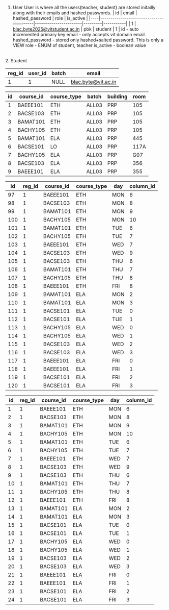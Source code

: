 1. User
   User is where all the users(teacher, student) are stored initailly along with their emails and hashed passwords. 
   | id | email                                   | hashed_password | role    | is_active |
   |----|-----------------------------------------|-----------------------|---------|-----------|
   | 1  | blac.byte2025@vitstudent.ac.in | pbk                   | student | 1         |
id - auto incremented primary key
email - only accepts vit domain email
hashed_password - stored only hashed+salted password. This is only a VIEW
role - ENUM of student, teacher
is_active - boolean value
<br>
2. Student 

| reg_id | user_id | batch | email                                   |
|--------|---------|-------|-----------------------------------------|
| 1      | 1       | NULL  | blac.byte@vit.ac.in |


| id | course_id | course_type | batch | building | room |
|----|-----------|-------------|-------|----------|------|
| 1  | BAEEE101  | ETH         | ALL03 | PRP      | 105  |
| 2  | BACSE103  | ETH         | ALL03 | PRP      | 105  |
| 3  | BAMAT101  | ETH         | ALL03 | PRP      | 105  |
| 4  | BACHY105  | ETH         | ALL03 | PRP      | 105  |
| 5  | BAMAT101  | ELA         | ALL03 | PRP      | 445  |
| 6  | BACSE101  | LO          | ALL03 | PRP      | 117A |
| 7  | BACHY105  | ELA         | ALL03 | PRP      | G07  |
| 8  | BACSE103  | ELA         | ALL03 | PRP      | 356  |
| 9  | BAEEE101  | ELA         | ALL03 | PRP      | 355  |


| id  | reg_id | course_id | course_type | day  | column_id |
|-----|--------|-----------|-------------|------|-----------|
| 97  | 1      | BAEEE101  | ETH         | MON  | 6         |
| 98  | 1      | BACSE103  | ETH         | MON  | 8         |
| 99  | 1      | BAMAT101  | ETH         | MON  | 9         |
| 100 | 1      | BACHY105  | ETH         | MON  | 10        |
| 101 | 1      | BAMAT101  | ETH         | TUE  | 6         |
| 102 | 1      | BACHY105  | ETH         | TUE  | 7         |
| 103 | 1      | BAEEE101  | ETH         | WED  | 7         |
| 104 | 1      | BACSE103  | ETH         | WED  | 9         |
| 105 | 1      | BACSE103  | ETH         | THU  | 6         |
| 106 | 1      | BAMAT101  | ETH         | THU  | 7         |
| 107 | 1      | BACHY105  | ETH         | THU  | 8         |
| 108 | 1      | BAEEE101  | ETH         | FRI  | 8         |
| 109 | 1      | BAMAT101  | ELA         | MON  | 2         |
| 110 | 1      | BAMAT101  | ELA         | MON  | 3         |
| 111 | 1      | BACSE101  | ELA         | TUE  | 0         |
| 112 | 1      | BACSE101  | ELA         | TUE  | 1         |
| 113 | 1      | BACHY105  | ELA         | WED  | 0         |
| 114 | 1      | BACHY105  | ELA         | WED  | 1         |
| 115 | 1      | BACSE103  | ELA         | WED  | 2         |
| 116 | 1      | BACSE103  | ELA         | WED  | 3         |
| 117 | 1      | BAEEE101  | ELA         | FRI  | 0         |
| 118 | 1      | BAEEE101  | ELA         | FRI  | 1         |
| 119 | 1      | BACSE101  | ELA         | FRI  | 2         |
| 120 | 1      | BACSE101  | ELA         | FRI  | 3         |



| id  | reg_id | course_id | course_type | day  | column_id |
|-----|--------|-----------|-------------|------|-----------|
| 1   | 1      | BAEEE101  | ETH         | MON  | 6         |
| 2   | 1      | BACSE103  | ETH         | MON  | 8         |
| 3   | 1      | BAMAT101  | ETH         | MON  | 9         |
| 4   | 1      | BACHY105  | ETH         | MON  | 10        |
| 5   | 1      | BAMAT101  | ETH         | TUE  | 6         |
| 6   | 1      | BACHY105  | ETH         | TUE  | 7         |
| 7   | 1      | BAEEE101  | ETH         | WED  | 7         |
| 8   | 1      | BACSE103  | ETH         | WED  | 9         |
| 9   | 1      | BACSE103  | ETH         | THU  | 6         |
| 10  | 1      | BAMAT101  | ETH         | THU  | 7         |
| 11  | 1      | BACHY105  | ETH         | THU  | 8         |
| 12  | 1      | BAEEE101  | ETH         | FRI  | 8         |
| 13  | 1      | BAMAT101  | ELA         | MON  | 2         |
| 14  | 1      | BAMAT101  | ELA         | MON  | 3         |
| 15  | 1      | BACSE101  | ELA         | TUE  | 0         |
| 16  | 1      | BACSE101  | ELA         | TUE  | 1         |
| 17  | 1      | BACHY105  | ELA         | WED  | 0         |
| 18  | 1      | BACHY105  | ELA         | WED  | 1         |
| 19  | 1      | BACSE103  | ELA         | WED  | 2         |
| 20  | 1      | BACSE103  | ELA         | WED  | 3         |
| 21  | 1      | BAEEE101  | ELA         | FRI  | 0         |
| 22  | 1      | BAEEE101  | ELA         | FRI  | 1         |
| 23  | 1      | BACSE101  | ELA         | FRI  | 2         |
| 24  | 1      | BACSE101  | ELA         | FRI  | 3         |

